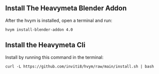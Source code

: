 
## Install The Heavymeta Blender Addon
After the hvym is installed, open a terminal and run:
```
hvym install-blender-addon 4.0
```

## Install the Heavymeta Cli
Install by running this command in the terminal:
```
curl -L https://github.com/inviti8/hvym/raw/main/install.sh | bash
```
